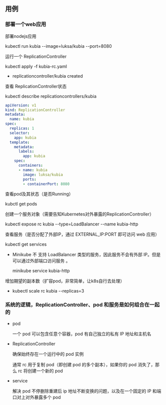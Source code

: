 ## 用例
### 部署一个web应用

部署nodejs应用

kubectl run kubia --image=luksa/kubia --port=8080

运行一个 ReplicationController

kubectl apply -f kubia-rc.yaml

- replicationcontroller/kubia created

查看 ReplicationController状态

kubectl describe replicationcontrollers/kubia

```yaml
apiVersion: v1
kind: ReplicationController
metadata:
  name: kubia
spec:
  replicas: 1
  selector:
    app: kubia
  template:
    metadata:
      labels:
        app: kubia
    spec:
      containers:
      - name: kubia
        image: luksa/kubia
        ports:
        - containerPort: 8080
```

查看pod及其状态（是否Running）

kubctl get pods

创建一个服务对象（需要告知Kubernetes对外暴露的ReplicationController）

kubectl expose rc kubia --type=LoadBalancer --name kubia-http

查看服务（是否分配了外部IP，通过 EXTERNAL_IP:PORT 即可访问 web 应用）

kubectl get services

- Minikube 不 支持 LoadBalancer 类型的服务，因此服务不会有外部 IP。但是可以通过外部端口访问服务 。
    
    minikube service kubia-http
    

增加期望的副本数（扩容pod，非常简单，让k8s自行去处理）

- kubectl scale rc kubia --replicas=3
    
    

### 系统的逻辑，ReplicationController、pod 和服务是如何组合在一起的

- pod
    
    一个 pod 可以包含任意个容器，pod 有自己独立的私有 IP 地址和主机名
    
- ReplicationController
    
    确保始终存在一个运行中的 pod 实例
    
    通常 rc 用于复制 pod（即创建 pod 的多个副本），如果你的 pod 消失了，那么 rc 将创建一个新的 pod
    
- service
    
    解决 pod 不停删除重建后 ip 地址不断变换的问题，以及在一个固定的 IP 和端口对上对外暴露多个 pod
